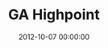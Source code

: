 ---
layout: post
date:   2012-10-07 00:00:00
title: GA Highpoint
categories: fun
picture: /assets/fun/GAhighpoint.jpg
summary: October 7, 2012</br>Georgia State Highpoint</br>4,784 feet
---